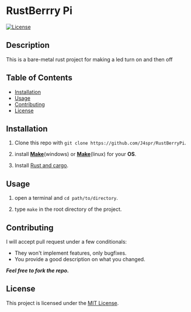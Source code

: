 # RustBerrry Pi

[![License](https://img.shields.io/badge/license-MIT-blue.svg)](LICENSE) 

## Description

This is a bare-metal rust project for making a led turn on and then off

## Table of Contents

- [Installation](#installation)
- [Usage](#usage)
- [Contributing](#contributing)
- [License](#license)

## Installation

1. Clone this repo with ```git clone https://github.com/J4spr/RustBerryPi```.

2. install **[Make]((https://gnuwin32.sourceforge.net/packages/make.htm))**(windows) or **[Make](https://www.gnu.org/software/make)**(linux) for your **OS**.

3. Install [Rust and cargo](https://www.rust-lang.org/).

## Usage

1. open a terminal and ```cd path/to/directory```.

2. type ```make``` in the root directory of the project.

## Contributing

I will accept pull request under a few conditionals:

- They won't implement features, only bugfixes.
- You provide a good description on what you changed.

***Feel free to fork the repo.***

## License

This project is licensed under the [MIT License](LICENSE).
